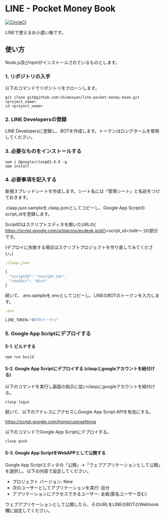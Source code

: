 # LINE - Pocket Money Book

[![CircleCI](https://circleci.com/gh/shimosyan/line-pocket-money-book/tree/master.svg?style=svg)](https://circleci.com/gh/shimosyan/line-pocket-money-book/tree/master)

LINEで使えるお小遣い帳です。

## 使い方

Node.js及びnpmがインストールされているものとします。

### 1. リポジトリの入手

以下のコマンドでリポジトリをクローンします。

```shell
git clone git@github.com:shimosyan/line-pocket-money-book.git <project_name>
cd <project_name>
```

### 2. LINE Developersの登録

LINE Developersに登録し、BOTを作成します。トークンはロングタームを使用してください。

### 3. 必要なものをインストールする

```shell
npm i @google/clasp@1.6.0 -g
npm install
```

### 4. 必要事項を記入する

新規スプレッドシートを作成します。シート名には「管理シート」と名前をつけておきます。

.clasp.json.sampleを.clasp.jsonとしてコピーし、Google App Scriptのscript_idを登録します。

ScriptIDはスクリプトエディタを開いたURLの[ https://script.google.com/a/macros/ecdesk.jp/d/\<script_id\>/edit～ ]の部分です。

(デプロイに失敗する場合はスクリプトプロジェクトを作り直してみてください。)

```javascript
.clasp.json

{
  "scriptId": "<script_id>",
  "rootDir": "dist"
}
```

続いて、.env.sampleを.envとしてコピーし、LINEのBOTのトークンを入力します。

```javascript
.env

LINE_TOKEN="BOTのトークン"
```

### 5. Google App Scriptにデプロイする

#### 5-1. ビルドする

```shell
npm run build
```

#### 5-2. Google App Scriptにデプロイする (claspとgoogleアカウントを紐付ける)

以下のコマンドを実行し画面の指示に従いclaspにgoogleアカウントを紐付ける。

```shell
clasp login
```

続いて、以下のアドレスにアクセスしGoogle App Script APIを有効にする。

https://script.google.com/home/usersettings

以下のコマンドでGoogle App Scriptにデプロイする。

```shell
clasp push
```

#### 5-3. Google App ScriptをWebAPPとして公開する

Google App Scriptエディタの「公開」→「ウェブアプリケーションとして公開」を選択し、以下の内容で設定してください。

- プロジェクト バージョン: New
- 次のユーザーとしてアプリケーションを実行: 自分
- アプリケーションにアクセスできるユーザー: 全員(匿名ユーザー含む)

ウェブアプリケーションとして公開したら、そのURLをLINEのBOTのWebhook欄に設定してください。